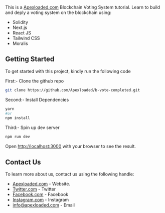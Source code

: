 This is a [Apexloaded.com](https://apexloaded.com/) Blockchain Voting System tutorial. Learn to build and deply a voting system on the blockchain using:
- Solidity
- Next.js
- React JS
- Tailwind CSS
- Moralis

## Getting Started

To get started with this project, kindly run the following code

First:- Clone the github repo
```bash
git clone https://github.com/Apexloaded/b-vote-completed.git
```

Second:- Install Dependencies
```bash
yarn
#or
npm install
```

Third:- Spin up dev server
```bash
npm run dev
```

Open [http://localhost:3000](http://localhost:3000) with your browser to see the result.

## Contact Us

To learn more about us, contact us using the following handle:

- [Apexloaded.com](https://apexloaded.com) - Website.
- [Twitter.com](https://twitter.com/apexloaded) - Twitter
- [Facebook.com](https://facebook.com/apexloaded) - Facebook
- [Instagram.com](https://instagram.com/apexloaded) - Instagram
- [info@apexloaded.com](mailto:info@apexloaded.com) - Email
